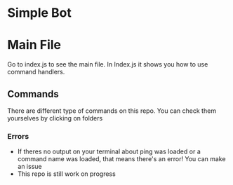 # Simple Bot

# Main File

Go to index.js to see the main file. In Index.js it shows you how to use command handlers.

## Commands

There are different type of commands on this repo. You can check them yourselves by clicking on folders

### Errors
- If theres no output on your terminal about ping was loaded or a command name was loaded, that means there's an error! You can make an issue
- This repo is still work on progress
